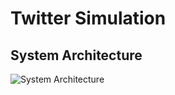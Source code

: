 # Twitter Simulation

## System Architecture

![System Architecture](https://github.com/shailesh-nyk/Twitter_SANAF/blob/master/System_Arch.jpg)

